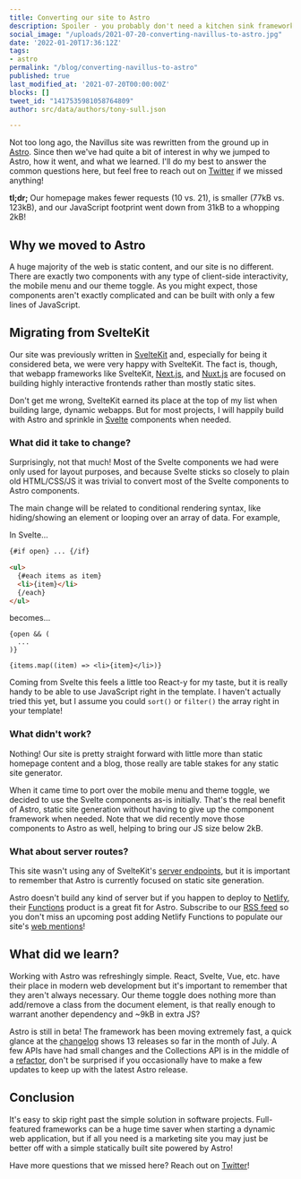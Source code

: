 ```yaml
---
title: Converting our site to Astro
description: Spoiler - you probably don't need a kitchen sink framework.
social_image: "/uploads/2021-07-20-converting-navillus-to-astro.jpg"
date: '2022-01-20T17:36:12Z'
tags:
- astro
permalink: "/blog/converting-navillus-to-astro"
published: true
last_modified_at: '2021-07-20T00:00:00Z'
blocks: []
tweet_id: "1417535981058764809"
author: src/data/authors/tony-sull.json

---
```

Not too long ago, the Navillus site was rewritten from the ground up in [Astro](https://astro.build). Since then we've had quite a bit of interest in why we jumped to Astro, how it went, and what we learned. I'll do my best to answer the common questions here, but feel free to reach out on [Twitter](https://twitter.com/navillus_dev) if we missed anything!

**tl;dr;** Our homepage makes fewer requests (10 vs. 21), is smaller (77kB vs. 123kB), and our JavaScript footprint went down from 31kB to a whopping 2kB!

## Why we moved to Astro

A huge majority of the web is static content, and our site is no different. There are exactly two components with any type of client-side interactivity, the mobile menu and our theme toggle. As you might expect, those components aren't exactly complicated and can be built with only a few lines of JavaScript.

## Migrating from SvelteKit

Our site was previously written in [SvelteKit](https://kit.svelte.dev) and, especially for being it considered beta, we were very happy with SvelteKit. The fact is, though, that webapp frameworks like SvelteKit, [Next.js](https://nextjs.org/), and [Nuxt.js](https://nuxtjs.org/) are focused on building highly interactive frontends rather than mostly static sites.

Don't get me wrong, SvelteKit earned its place at the top of my list when building large, dynamic webapps. But for most projects, I will happily build with Astro and sprinkle in [Svelte](https://svelte.dev) components when needed.

### What did it take to change?

Surprisingly, not that much! Most of the Svelte components we had were only used for layout purposes, and because Svelte sticks so closely to plain old HTML/CSS/JS it was trivial to convert most of the Svelte components to Astro components.

The main change will be related to conditional rendering syntax, like hiding/showing an element or looping over an array of data. For example,

In Svelte...

```html
{#if open} ... {/if}

<ul>
  {#each items as item}
  <li>{item}</li>
  {/each}
</ul>
```

becomes...

```astro
{open && (
  ...
)}

{items.map((item) => <li>{item}</li>)}
```

Coming from Svelte this feels a little too React-y for my taste, but it is really handy to be able to use JavaScript right in the template. I haven't actually tried this yet, but I assume you could `sort()` or `filter()` the array right in your template!

### What didn't work?

Nothing! Our site is pretty straight forward with little more than static homepage content and a blog, those really are table stakes for any static site generator.

When it came time to port over the mobile menu and theme toggle, we decided to use the Svelte components as-is initially. That's the real benefit of Astro, static site generation without having to give up the component framework when needed. Note that we did recently move those components to Astro as well, helping to bring our JS size below 2kB.

### What about server routes?

This site wasn't using any of SvelteKit's [server endpoints](https://kit.svelte.dev/docs#routing-endpoints), but it is important to remember that Astro is currently focused on static site generation.

Astro doesn't build any kind of server but if you happen to deploy to [Netlify](https://netlify.com), their [Functions](https://www.netlify.com/products/functions/) product is a great fit for Astro. Subscribe to our [RSS feed](https://navillus.dev/feed/blog.xml) so you don't miss an upcoming post adding Netlify Functions to populate our site's [web mentions](https://webmention.io)!

## What did we learn?

Working with Astro was refreshingly simple. React, Svelte, Vue, etc. have their place in modern web development but it's important to remember that they aren't always necessary. Our theme toggle does nothing more than add/remove a class from the document element, is that really enough to warrant another dependency and ~9kB in extra JS?

Astro is still in beta! The framework has been moving extremely fast, a quick glance at the [changelog](https://github.com/snowpackjs/astro/blob/main/packages/astro/CHANGELOG.md) shows 13 releases so far in the month of July. A few APIs have had small changes and the Collections API is in the middle of a [refactor](https://github.com/snowpackjs/astro/pull/703), don't be surprised if you occasionally have to make a few updates to keep up with the latest Astro release.

## Conclusion

It's easy to skip right past the simple solution in software projects. Full-featured frameworks can be a huge time saver when starting a dynamic web application, but if all you need is a marketing site you may just be better off with a simple statically built site powered by Astro!

Have more questions that we missed here? Reach out on [Twitter](https://twitter.com/navillus_dev)!